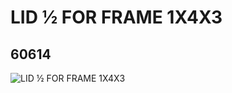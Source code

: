 # LID ½ FOR FRAME 1X4X3
## 60614
![LID ½ FOR FRAME 1X4X3](https://lc-www-live-s.legocdn.com/media/bricks/5/2/4521386.jpg)
